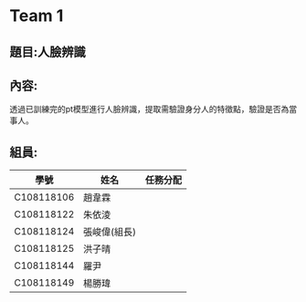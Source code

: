 # Team 1

## 題目:人臉辨識

## 內容:
透過已訓練完的pt模型進行人臉辨識，提取需驗證身分人的特徵點，驗證是否為當事人。

## 組員:
|學號|姓名|任務分配|
|---|----|--------|
|C108118106|趙韋霖|
|C108118122|朱依淩|
|C108118124|張峻偉(組長)|
|C108118125|洪子晴|
|C108118144|羅尹|
|C108118149|楊勝瑋|
